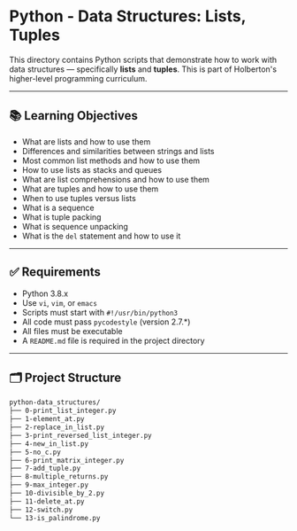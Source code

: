 # Python - Data Structures: Lists, Tuples

This directory contains Python scripts that demonstrate how to work with data structures — specifically **lists** and **tuples**. This is part of Holberton's higher-level programming curriculum.

---

## 📚 Learning Objectives

- What are lists and how to use them
- Differences and similarities between strings and lists
- Most common list methods and how to use them
- How to use lists as stacks and queues
- What are list comprehensions and how to use them
- What are tuples and how to use them
- When to use tuples versus lists
- What is a sequence
- What is tuple packing
- What is sequence unpacking
- What is the `del` statement and how to use it

---

## ✅ Requirements

- Python 3.8.x
- Use `vi`, `vim`, or `emacs`
- Scripts must start with `#!/usr/bin/python3`
- All code must pass `pycodestyle` (version 2.7.\*)
- All files must be executable
- A `README.md` file is required in the project directory

---

## 🗂️ Project Structure

```bash
python-data_structures/
├── 0-print_list_integer.py
├── 1-element_at.py
├── 2-replace_in_list.py
├── 3-print_reversed_list_integer.py
├── 4-new_in_list.py
├── 5-no_c.py
├── 6-print_matrix_integer.py
├── 7-add_tuple.py
├── 8-multiple_returns.py
├── 9-max_integer.py
├── 10-divisible_by_2.py
├── 11-delete_at.py
├── 12-switch.py
└── 13-is_palindrome.py
